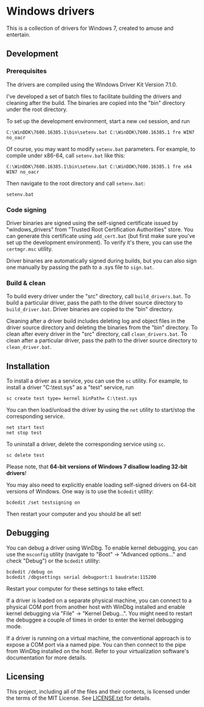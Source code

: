 # Windows drivers

This is a collection of drivers for Windows 7, created to amuse and entertain.

## Development

### Prerequisites

The drivers are compiled using the Windows Driver Kit Version 7.1.0.

I've developed a set of batch files to facilitate building the drivers and
cleaning after the build.
The binaries are copied into the "bin" directory under the root directory.

To set up the development environment, start a new `cmd` session, and run

    C:\WinDDK\7600.16385.1\bin\setenv.bat C:\WinDDK\7600.16385.1 fre WIN7 no_oacr

Of course, you may want to modify `setenv.bat` parameters.
For example, to compile under x86-64, call `setenv.bat` like this:

    C:\WinDDK\7600.16385.1\bin\setenv.bat C:\WinDDK\7600.16385.1 fre x64 WIN7 no_oacr

Then navigate to the root directory and call `setenv.bat`:

    setenv.bat

### Code signing

Driver binaries are signed using the self-signed certificate issued by
"windows_drivers" from "Trusted Root Certification Authorities" store.
You can generate this certificate using `add_cert.bat` (but first make sure
you've set up the development environment).
To verify it's there, you can use the `certmgr.msc` utility.

Driver binaries are automatically signed during builds, but you can also sign
one manually by passing the path to a .sys file to `sign.bat`.

### Build & clean

To build every driver under the "src" directory, call `build_drivers.bat`.
To build a particular driver, pass the path to the driver source directory to
`build_driver.bat`.
Driver binaries are copied to the "bin" directory.

Cleaning after a driver build includes deleting log and object files in the
driver source directory and deleting the binaries from the "bin" directory.
To clean after every driver in the "src" directory, call `clean_drivers.bat`.
To clean after a particular driver, pass the path to the driver source
directory to `clean_driver.bat`.

## Installation

To install a driver as a service, you can use the `sc` utility.
For example, to install a driver "C:\test.sys" as a "test" service, run

    sc create test type= kernel binPath= C:\test.sys

You can then load/unload the driver by using the `net` utility to start/stop
the corresponding service.

    net start test
    net stop test

To uninstall a driver, delete the corresponding service using `sc`.

    sc delete test

Please note, that **64-bit versions of Windows 7 disallow loading 32-bit
drivers**!

You may also need to explicitly enable loading self-signed drivers on 64-bit
versions of Windows.
One way is to use the `bcdedit` utility:

    bcdedit /set testsigning on

Then restart your computer and you should be all set!

## Debugging

You can debug a driver using WinDbg.
To enable kernel debugging, you can use the `msconfig` utility (navigate to
"Boot" -> "Advanced options..." and check "Debug") or the `bcdedit` utility:

    bcdedit /debug on
    bcdedit /dbgsettings serial debugport:1 baudrate:115200

Restart your computer for these settings to take effect.

If a driver is loaded on a separate physical machine, you can connect to a
physical COM port from another host with WinDbg installed and enable kernel
debugging via "File" -> "Kernel Debug...".
You might need to restart the debuggee a couple of times in order to enter the
kernel debugging mode.

If a driver is running on a virtual machine, the conventional approach is to
expose a COM port via a named pipe.
You can then connect to the pipe from WinDbg installed on the host.
Refer to your virtualization software's documentation for more details.

## Licensing

This project, including all of the files and their contents, is licensed under
the terms of the MIT License.
See [LICENSE.txt](LICENSE.txt) for details.
